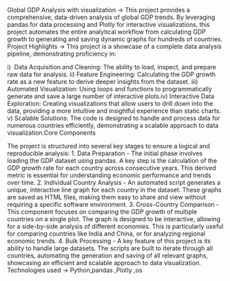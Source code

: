 Global GDP Analysis with visualization ->
​This project provides a comprehensive, data-driven analysis of global GDP trends. By leveraging pandas for data processing and Plotly for interactive visualizations, this project automates the entire analytical workflow from calculating GDP growth to generating and saving dynamic graphs for hundreds of countries.
​
Project Highlights ->
​This project is a showcase of a complete data analysis pipeline, demonstrating proficiency in:

i) ​ Data Acquisition and Cleaning: The ability to load, inspect, and prepare raw data for analysis.
​ii) Feature Engineering: Calculating the GDP growth rate as a new feature to derive deeper insights from the dataset.
​iii) Automated Visualization: Using loops and functions to programmatically generate and save a large number of interactive plots.
​iv)  Interactive Data Exploration: Creating visualizations that allow users to drill down into the data, providing a more intuitive and insightful experience than static charts.
​v)  Scalable Solutions: The code is designed to handle and process data for numerous countries efficiently, demonstrating a scalable approach to data visualization.
​Core Components

​The project is structured into several key stages to ensure a logical and reproducible analysis:
​1. Data Preparation -
​The initial phase involves loading the GDP dataset using pandas. A key step is the calculation of the GDP growth rate for each country across consecutive years. This derived metric is essential for understanding economic performance and trends over time.
​2. Individual Country Analysis -
​An automated script generates a unique, interactive line graph for each country in the dataset. These graphs are saved as HTML files, making them easy to share and view without requiring a specific software environment.
​3. Cross-Country Comparison -
​This component focuses on comparing the GDP growth of multiple countries on a single plot. The graph is designed to be interactive, allowing for a side-by-side analysis of different economies. This is particularly useful for comparing countries like India and China, or for analyzing regional economic trends.
​4. Bulk Processing -
​A key feature of this project is its ability to handle large datasets. The scripts are built to iterate through all countries, automating the generation and saving of all relevant graphs, showcasing an efficient and scalable approach to data visualization.
​
Technologies used ->
​Python,pandas ,Plotly ,os 
